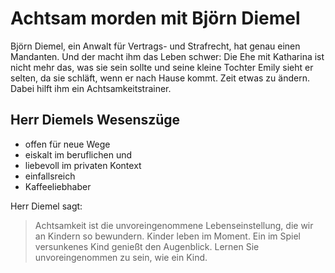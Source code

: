 # Achtsam morden mit Björn Diemel

Björn Diemel, ein Anwalt für Vertrags- und Strafrecht, hat genau einen Mandanten. Und der macht ihm das Leben schwer: Die Ehe mit Katharina ist nicht mehr das, was sie sein sollte und seine kleine Tochter Emily sieht er selten, da sie schläft, wenn er nach Hause kommt. Zeit etwas zu ändern. Dabei hilft ihm ein Achtsamkeitstrainer. 

## Herr Diemels Wesenszüge ##

* offen für neue Wege
* eiskalt im beruflichen und
* liebevoll im privaten Kontext
* einfallsreich
* Kaffeeliebhaber

Herr Diemel sagt:

> Achtsamkeit ist die unvoreingenommene Lebenseinstellung,
> die wir an Kindern so bewundern. Kinder leben im Moment.
> Ein im Spiel versunkenes Kind genießt den Augenblick.
> Lernen Sie unvoreingenommen zu sein, wie ein Kind.